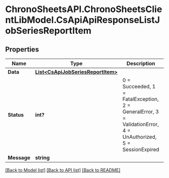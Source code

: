 # ChronoSheetsAPI.ChronoSheetsClientLibModel.CsApiApiResponseListJobSeriesReportItem
## Properties

Name | Type | Description | Notes
------------ | ------------- | ------------- | -------------
**Data** | [**List&lt;CsApiJobSeriesReportItem&gt;**](CsApiJobSeriesReportItem.md) |  | [optional] 
**Status** | **int?** | 0 &#x3D; Succeeded, 1 &#x3D; FatalException, 2 &#x3D; GeneralError, 3 &#x3D; ValidationError, 4 &#x3D; UnAuthorized, 5 &#x3D; SessionExpired | [optional] 
**Message** | **string** |  | [optional] 

[[Back to Model list]](../README.md#documentation-for-models) [[Back to API list]](../README.md#documentation-for-api-endpoints) [[Back to README]](../README.md)

